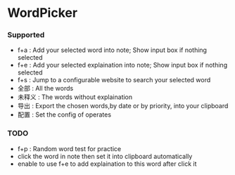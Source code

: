 # WordPicker
### Supported
* f+a : Add your selected word into note; Show input box if nothing selected
* f+e : Add your selected explaination into note; Show input box if nothing selected
* f+s : Jump to a configurable website to search your selected word 
* 全部 : All the words
* 未释义 : The words without explaination
* 导出 : Export the chosen words,by date or by priority, into your clipboard
* 配置 : Set the config of operates
### TODO
* f+p : Random word test for practice
* click the word in note then set it into clipboard automatically
* enable to use f+e to add explaination to this word after click it
